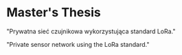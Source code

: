 # Master's Thesis

"Prywatna sieć czujnikowa wykorzystująca standard LoRa."

"Private sensor network using the LoRa standard."
